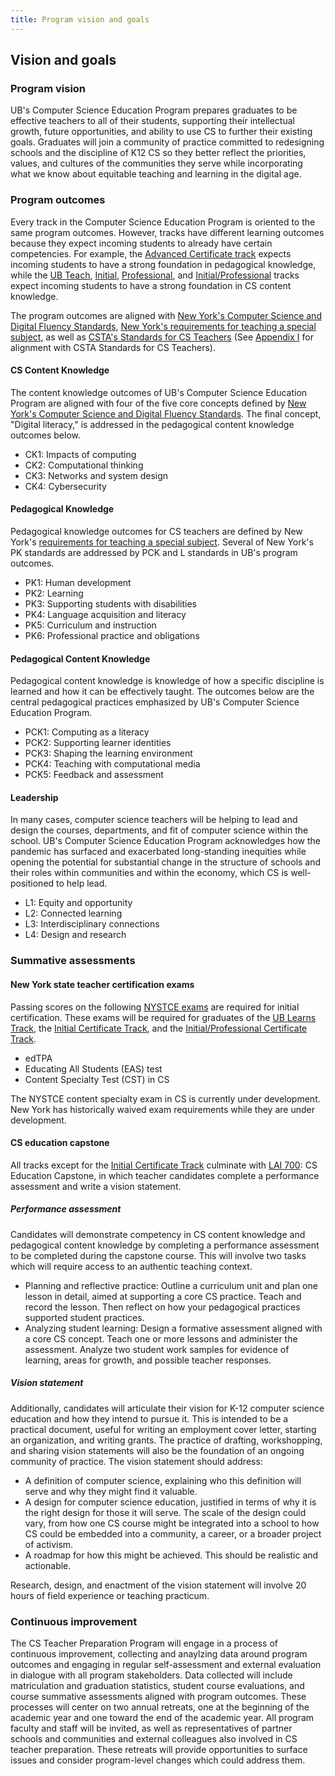 ```yaml
---
title: Program vision and goals
---
```


## Vision and goals

### Program vision

UB's Computer Science Education Program prepares graduates to be 
effective teachers to all of their students, supporting their 
intellectual growth, future opportunities, and ability to use CS to 
further their existing goals. Graduates will join a community of 
practice committed to redesigning schools and the discipline of K12 CS
so they better reflect the priorities, values, and cultures of the 
communities they serve while incorporating what we know about 
equitable teaching and learning in the digital age. 

### Program outcomes

Every track in the Computer Science Education Program is oriented to the same 
program outcomes. However, tracks have different learning outcomes because they expect
incoming students to already have certain competencies.
For example, the [Advanced Certificate track](#advanced-certificate) expects
incoming students to have a strong foundation in pedagogical knowledge, while the 
[UB Teach](#ub-teach-track), [Initial](#initial-certificate-track), 
[Professional](#professional-certificate-track), and 
[Initial/Professional](#initialprofessional-certificate-track) tracks
expect incoming students to have a strong foundation in CS content knowledge. 

The program outcomes are aligned with 
[New York's Computer Science and Digital Fluency Standards](http://www.nysed.gov/common/nysed/files/programs/curriculum-instruction/computer-science-digital-fluency-standards-k-12.pdf), 
[New York's requirements for teaching a special subject](http://www.nysed.gov/college-university-evaluation/general-and-program-specific-requirements-teaching-special-subject), as well as
[CSTA's Standards for CS Teachers](https://csteachers.org/page/standards-for-cs-teachers-interactive) 
(See [Appendix I](#appendix-i-alignment-of-program-outcomes-with-csta-standards) for 
alignment with CSTA Standards for CS Teachers).

#### CS Content Knowledge

The content knowledge outcomes of UB's Computer Science Education Program
are aligned with four of the five core concepts defined by 
[New York's Computer Science and Digital Fluency Standards](http://www.nysed.gov/common/nysed/files/programs/curriculum-instruction/computer-science-digital-fluency-standards-k-12.pdf). The final 
concept, "Digital literacy," is addressed in the pedagogical content knowledge 
outcomes below.

- CK1: Impacts of computing
- CK2: Computational thinking
- CK3: Networks and system design
- CK4: Cybersecurity

#### Pedagogical Knowledge

Pedagogical knowledge outcomes for CS teachers are defined by New York's 
[requirements for teaching a special subject](http://www.nysed.gov/college-university-evaluation/general-and-program-specific-requirements-teaching-special-subject). 
Several of New York's PK standards are addressed by PCK and L standards in UB's program outcomes.

- PK1: Human development
- PK2: Learning
- PK3: Supporting students with disabilities
- PK4: Language acquisition and literacy
- PK5: Curriculum and instruction
- PK6: Professional practice and obligations

#### Pedagogical Content Knowledge

Pedagogical content knowledge is knowledge of how a specific discipline is learned and how it can be 
effectively taught. The outcomes below are the central pedagogical practices emphasized by UB's 
Computer Science Education Program. 

- PCK1: Computing as a literacy
- PCK2: Supporting learner identities
- PCK3: Shaping the learning environment
- PCK4: Teaching with computational media
- PCK5: Feedback and assessment

#### Leadership

In many cases, computer science teachers will be helping to lead and design the courses, 
departments, and fit of computer science within the school. UB's Computer Science Education 
Program acknowledges how the pandemic has surfaced and exacerbated 
long-standing inequities while opening the potential for substantial change in the 
structure of schools and their roles within communities and within the economy, 
which CS is well-positioned to help lead. 

- L1: Equity and opportunity
- L2: Connected learning
- L3: Interdisciplinary connections
- L4: Design and research

### Summative assessments

#### New York state teacher certification exams

Passing scores on the following [NYSTCE exams](https://www.nystce.nesinc.com/)
are required for initial certification. These exams will be required for graduates of 
the [UB Learns Track](#ub-learns-track), the [Initial Certificate Track](#initial-certificate-track),
and the [Initial/Professional Certificate Track](#initial-professional-certificate-track).

- edTPA
- Educating All Students (EAS) test
- Content Specialty Test (CST) in CS

The NYSTCE content specialty exam in CS is currently under development. New York has historically 
waived exam requirements while they are under development.

#### CS education capstone

All tracks except for the [Initial Certificate Track](#initial-certificate-track) culminate with 
[LAI 700](#lai-700): CS Education Capstone, in which teacher candidates complete a performance assessment
and write a vision statement.

##### Performance assessment

Candidates will demonstrate competency in CS content knowledge and pedagogical content knowledge 
by completing a performance assessment to be completed during the capstone course. This will 
involve two tasks which will require access to an authentic teaching context. 

- Planning and reflective practice: Outline a curriculum unit and plan one lesson in detail, 
  aimed at supporting a core CS practice. Teach and record the lesson. Then reflect on how 
  your pedagogical practices supported student practices. 
- Analyzing student learning: Design a formative assessment aligned with a core CS concept. 
  Teach one or more lessons and administer the assessment. Analyze two student work samples 
  for evidence of learning, areas for growth, and possible teacher responses. 

##### Vision statement

Additionally, candidates will articulate their vision for K-12 computer science education and 
how they intend to pursue it. This is intended to be a practical document, useful for writing 
an employment cover letter, starting an organization, and writing grants. The practice of 
drafting, workshopping, and sharing vision statements will also be the foundation of an ongoing 
community of practice. The vision statement should address:

- A definition of computer science, explaining who this definition will serve and why they 
  might find it valuable. 
- A design for computer science education, justified in terms of why it is the right design 
  for those it will serve. The scale of the design could vary, from how one CS course might 
  be integrated into a school to how CS could be embedded into a community, a career, or a 
  broader project of activism. 
- A roadmap for how this might be achieved. This should be realistic and actionable. 

Research, design, and enactment of the vision statement will involve 20 hours of field 
experience or teaching practicum. 

### Continuous improvement

The CS Teacher Preparation Program will engage in a process of continuous improvement, 
collecting and anaylzing data around program outcomes and engaging in regular 
self-assessment and external evaluation in dialogue with all program stakeholders. 
Data collected will include matriculation and graduation statistics, student course evaluations,
and course summative assessments aligned with program outcomes. 
These processes will center on two annual retreats, one at the beginning of the academic year
and one toward the end of the academic year. All program faculty and staff will be invited, as well
as representatives of partner schools and communities and external colleagues also involved in 
CS teacher preparation. These retreats will provide opportunities to surface issues and consider 
program-level changes which could address them. 
